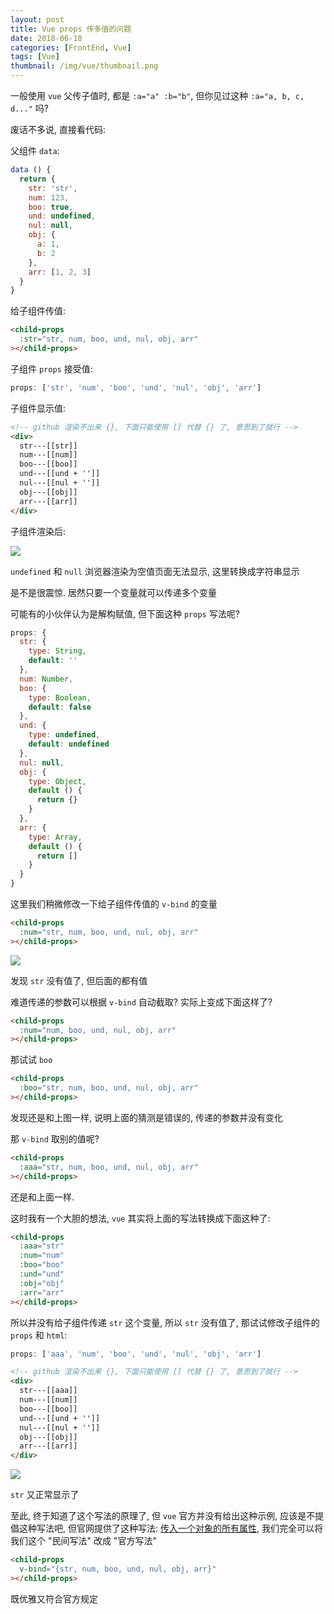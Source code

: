 ```yaml
---
layout: post
title: Vue props 传多值的问题
date: 2018-06-18
categories: [FrontEnd, Vue]
tags: [Vue]
thumbnail: /img/vue/thumbnail.png
---
```


一般使用 `vue` 父传子值时, 都是 `:a="a" :b="b"`, 但你见过这种 `:a="a, b, c, d..."` 吗?

废话不多说, 直接看代码:

父组件 `data`:

```js
data () {
  return {
    str: 'str',
    num: 123,
    boo: true,
    und: undefined,
    nul: null,
    obj: {
      a: 1,
      b: 2
    },
    arr: [1, 2, 3]
  }
}
```

给子组件传值:

```html
<child-props
  :str="str, num, boo, und, nul, obj, arr"
></child-props>
```

子组件 `props` 接受值:

```js
props: ['str', 'num', 'boo', 'und', 'nul', 'obj', 'arr']
```

子组件显示值:

```html
<!-- github 渲染不出来 {}, 下面只能使用 [] 代替 {} 了, 意思到了就行 -->
<div>
  str---[[str]]
  num---[[num]]
  boo---[[boo]]
  und---[[und + '']]
  nul---[[nul + '']]
  obj---[[obj]]
  arr---[[arr]]
</div>
```

子组件渲染后:

![](/img/vue/005.png)

`undefined` 和 `null` 浏览器渲染为空值页面无法显示, 这里转换成字符串显示

是不是很震惊. 居然只要一个变量就可以传递多个变量

可能有的小伙伴认为是解构赋值, 但下面这种 `props` 写法呢?

```js
props: {
  str: {
    type: String,
    default: ''
  },
  num: Number,
  boo: {
    type: Boolean,
    default: false
  },
  und: {
    type: undefined,
    default: undefined
  },
  nul: null,
  obj: {
    type: Object,
    default () {
      return {}
    }
  },
  arr: {
    type: Array,
    default () {
      return []
    }
  }
}
```

这里我们稍微修改一下给子组件传值的 `v-bind` 的变量

```html
<child-props
  :num="str, num, boo, und, nul, obj, arr"
></child-props>
```

![](/img/vue/006.png)

发现 `str` 没有值了, 但后面的都有值

难道传递的参数可以根据 `v-bind` 自动截取? 实际上变成下面这样了?

```html
<child-props
  :num="num, boo, und, nul, obj, arr"
></child-props>
```

那试试 `boo`

```html
<child-props
  :boo="str, num, boo, und, nul, obj, arr"
></child-props>
```

发现还是和上图一样, 说明上面的猜测是错误的, 传递的参数并没有变化

那 `v-bind` 取别的值呢?

```html
<child-props
  :aaa="str, num, boo, und, nul, obj, arr"
></child-props>
```

还是和上面一样.

这时我有一个大胆的想法, `vue` 其实将上面的写法转换成下面这种了:

```html
<child-props
  :aaa="str"
  :num="num"
  :boo="boo"
  :und="und"
  :obj="obj"
  :arr="arr"
></child-props>
```

所以并没有给子组件传递 `str` 这个变量, 所以 `str` 没有值了, 那试试修改子组件的 `props` 和 `html`:

```js
props: ['aaa', 'num', 'boo', 'und', 'nul', 'obj', 'arr']
```

```html
<!-- github 渲染不出来 {}, 下面只能使用 [] 代替 {} 了, 意思到了就行 -->
<div>
  str---[[aaa]]
  num---[[num]]
  boo---[[boo]]
  und---[[und + '']]
  nul---[[nul + '']]
  obj---[[obj]]
  arr---[[arr]]
</div>
```

![](/img/vue/005.png)

`str` 又正常显示了

至此, 终于知道了这个写法的原理了, 但 `vue` 官方并没有给出这种示例, 应该是不提倡这种写法吧, 但官网提供了这种写法: [传入一个对象的所有属性](https://cn.vuejs.org/v2/guide/components-props.html#%E4%BC%A0%E5%85%A5%E4%B8%80%E4%B8%AA%E5%AF%B9%E8%B1%A1%E7%9A%84%E6%89%80%E6%9C%89%E5%B1%9E%E6%80%A7), 我们完全可以将我们这个 "民间写法" 改成 "官方写法"

```html
<child-props
  v-bind="{str, num, boo, und, nul, obj, arr}"
></child-props>
```

既优雅又符合官方规定

